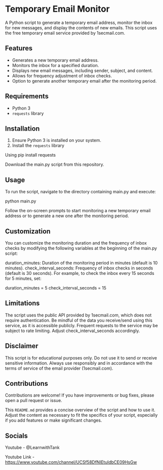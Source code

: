 # Temporary Email Monitor

A Python script to generate a temporary email address, monitor the inbox for new messages, and display the contents of new emails. This script uses the free temporary email service provided by 1secmail.com.

## Features

- Generates a new temporary email address.
- Monitors the inbox for a specified duration.
- Displays new email messages, including sender, subject, and content.
- Allows for frequency adjustment of inbox checks.
- Option to generate another temporary email after the monitoring period.

## Requirements

- Python 3
- `requests` library

## Installation

1. Ensure Python 3 is installed on your system.
2. Install the `requests` library

Using pip install requests

Download the main.py script from this repository.

## Usage
To run the script, navigate to the directory containing main.py and execute:

python main.py

Follow the on-screen prompts to start monitoring a new temporary email address or to generate a new one after the monitoring period.

## Customization
You can customize the monitoring duration and the frequency of inbox checks by modifying the following variables at the beginning of the main.py script:

duration_minutes: Duration of the monitoring period in minutes (default is 10 minutes).
check_interval_seconds: Frequency of inbox checks in seconds (default is 30 seconds).
For example, to check the inbox every 15 seconds for 5 minutes, set:

duration_minutes = 5
check_interval_seconds = 15

## Limitations
The script uses the public API provided by 1secmail.com, which does not require authentication. Be mindful of the data you receive/send using this service, as it is accessible publicly.
Frequent requests to the service may be subject to rate limiting. Adjust check_interval_seconds accordingly.

## Disclaimer
This script is for educational purposes only. Do not use it to send or receive sensitive information. Always use responsibly and in accordance with the terms of service of the email provider (1secmail.com).

## Contributions
Contributions are welcome! If you have improvements or bug fixes, please open a pull request or issue.


This `README.md` provides a concise overview of the script and how to use it. Adjust the content as necessary to fit the specifics of your script, especially if you add features or make significant changes.
## Socials
Youtube - @LearnwithTank

Youtube Link - https://www.youtube.com/channel/UCSf58DfNIEtuIdbCE09HsGw

